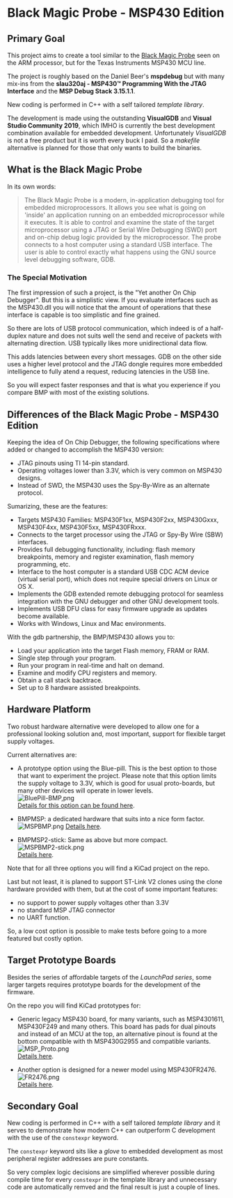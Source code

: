 # Black Magic Probe - MSP430 Edition

## Primary Goal ##
This project aims to create a tool similar to the [Black Magic Probe](https://github.com/blacksphere/blackmagic) seen on the ARM processor, but for the Texas Instruments MSP430 MCU line.

The project is roughly based on the Daniel Beer's **mspdebug** but with many mix-ins from the **slau320aj - MSP430™ Programming With the JTAG Interface** and
the **MSP Debug Stack 3.15.1.1**.

New coding is performed in C++ with a self tailored *template library*.

The development is made using the outstanding **VisualGDB** and **Visual Studio Community 2019**, which IMHO is currently the best development combination available for embedded development. Unfortunately *VisualGDB* is not a free product but it is worth every buck I paid. So a *makefile* alternative is planned for those that only wants to build the binaries.

## What is the Black Magic Probe ##

In its own words:

> The Black Magic Probe is a modern, in-application debugging tool for embedded microprocessors. It allows you see what is going on 'inside' an application running on an embedded microprocessor while it executes. It is able to control and examine the state of the target microprocessor using a JTAG or Serial Wire Debugging (SWD) port and on-chip debug logic provided by the microprocessor. The probe connects to a host computer using a standard USB interface. The user is able to control exactly what happens using the GNU source level debugging software, GDB.

### The Special Motivation ###

The first impression of such a project, is the "Yet another On Chip Debugger". But this is a simplistic view. If you evaluate interfaces such as the MSP430.dll you will notice that the amount of operations that these interface is capable is too simplistic and fine grained.

So there are lots of USB protocol communication, which indeed is of a half-duplex nature and does not suits well the send and receive of packets with alternating direction. USB typically likes more unidirectional data flow.

This adds latencies between every short messages. GDB on the other side uses a higher level protocol and the JTAG dongle requires more embedded intelligence to fully atend a request, reducing latencies in the USB line.

So you will expect faster responses and that is what you experience if you compare BMP with most of the existing solutions.

## Differences of the Black Magic Probe - MSP430 Edition ##

Keeping the idea of On Chip Debugger, the following specifications where added or changed to accomplish the MSP430 version:
- JTAG pinouts using TI 14-pin standard.
- Operating voltages lower than 3.3V, which is very common on MSP430 designs.
- Instead of SWD, the MSP430 uses the Spy-By-Wire as an alternate protocol.

Sumarizing, these are the features:
- Targets MSP430 Families: MSP430F1xx, MSP430F2xx, MSP430Gxxx, MSP430F4xx, MSP430F5xx, MSP430FRxxx.
- Connects to the target processor using the JTAG or Spy-By Wire (SBW) interfaces.
- Provides full debugging functionality, including: flash memory breakpoints, memory and register examination, flash memory programming, etc.
- Interface to the host computer is a standard USB CDC ACM device (virtual serial port), which does not require special drivers on Linux or OS X.
- Implements the GDB extended remote debugging protocol for seamless integration with the GNU debugger and other GNU development tools.
- Implements USB DFU class for easy firmware upgrade as updates become available.
- Works with Windows, Linux and Mac environments.

With the gdb partnership, the BMP/MSP430 allows you to:

- Load your application into the target Flash memory, FRAM or RAM.
- Single step through your program.
- Run your program in real-time and halt on demand.
- Examine and modify CPU registers and memory.
- Obtain a call stack backtrace.
- Set up to 8 hardware assisted breakpoints.


## Hardware Platform ##

Two robust hardware alternative were developed to allow one for a professional looking solution and, most important, support for flexible target supply voltages.

Current alternatives are:

- A prototype option using the Blue-pill. This is the best option to those that want to experiment the project. Please note that this option limits the supply voltage to 3.3V, which is good for usual proto-boards, but many other devices will operate in lower levels.  
![BluePill-BMP,png](Hardware/BluePill-BMP/images/BluePill-BMP.png)  
[Details for this option can be found here](Hardware/BluePill-BMP/README.md).

- BMPMSP: a dedicated hardware that suits into a nice form factor.  
![MSPBMP.png](Hardware/MSPBMP/images/MSPBMP.png)
[Details here](Hardware/MSPBMP/README.md).

- BMPMSP2-stick: Same as above but more compact.  
![MSPBMP2-stick.png](Hardware/MSPBMP2-stick/images/MSPBMP2-stick.png)  
[Details here](Hardware/MSPBMP2-stick/README.md).


Note that for all three options you will find a KiCad project on the repo.

Last but not least, it is planed to support ST-Link V2 clones using the clone hardware provided with them, but at the cost of some important features:
- no support to power supply voltages other than 3.3V
- no standard MSP JTAG connector
- no UART function.

So, a low cost option is possible to make tests before going to a more featured but costly option.

## Target Prototype Boards ##

Besides the series of affordable targets of the *LaunchPad series*, some larger targets requires prototype boards for the development of the firmware.

On the repo you will find KiCad prototypes for:

- Generic legacy MSP430 board, for many variants, such as MSP4301611, MSP430F249 and many others. This board has pads for dual pinouts and instead of an MCU at the top, an alternative pinout is found at the bottom compatible with th MSP430G2955 and compatible variants.  
![MSP_Proto.png](Hardware/Target_Proto_Boards/MSP_Proto/images/MSP_Proto.png)  
[Details here](Hardware/Target_Proto_Boards/MSP_Proto/README.md).

- Another option is designed for a newer model using MSP430FR2476.  
![FR2476.png](Hardware/Target_Proto_Boards/FR2476/images/FR2476.png)  
[Details here](Hardware/Target_Proto_Boards/FR2476/README.md).

## Secondary Goal ##

New coding is performed in C++ with a self tailored *template library* and it serves to demonstrate how modern C++ can outperform C development with the use of the ``constexpr`` keyword.

The ``constexpr`` keyword sits like a *glove* to embedded development as most peripheral register addresses are pure constants.

So very complex logic decisions are simplified wherever possible during compile time for every ``constexpr`` in the template library and unnecessary code are automatically remved and the final result is just a couple of lines.

